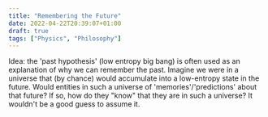 ```yaml
---
title: "Remembering the Future"
date: 2022-04-22T20:39:07+01:00
draft: true
tags: ["Physics", "Philosophy"]
---
```


Idea: the 'past hypothesis' (low entropy big bang) is often used as an explanation of why we can remember the past.
Imagine we were in a universe that (by chance) would accumulate into a low-entropy state in the future.
Would entities in such a universe of 'memories'/'predictions' about that future?
If so, how do they "know" that they are in such a universe? It wouldn't be a good guess to assume it.
